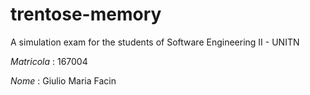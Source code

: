 # trentose-memory
A simulation exam for the students of Software Engineering II - UNITN

*Matricola* : 167004

*Nome*      : Giulio Maria Facin
